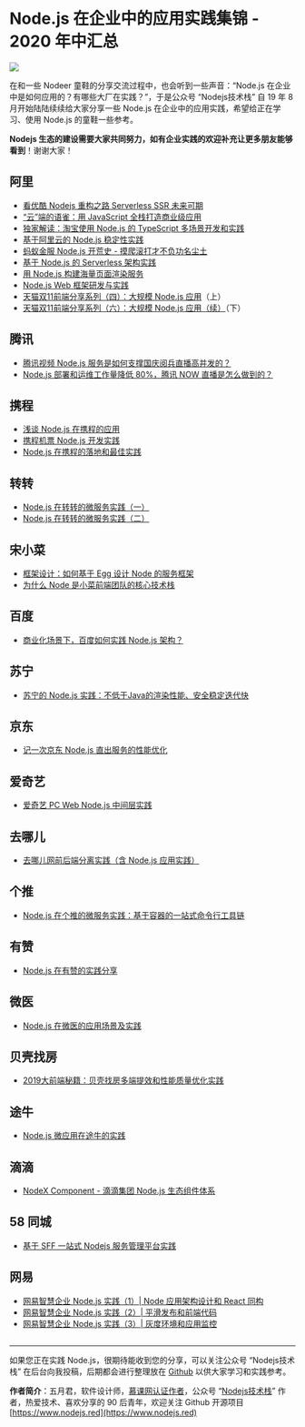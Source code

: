 # Node.js 在企业中的应用实践集锦 - 2020 年中汇总

![](https://img.mukewang.com/5efb49100001bcac09000383.png)

在和一些 Nodeer 童鞋的分享交流过程中，也会听到一些声音：“Node.js 在企业中是如何应用的？有哪些大厂在实践？”，于是公众号 “Nodejs技术栈” 自 19 年 8 月开始陆陆续续给大家分享一些 Node.js 在企业中的应用实践，希望给正在学习、使用 Node.js 的童鞋一些参考。 

**Nodejs 生态的建设需要大家共同努力，如有企业实践的欢迎补充让更多朋友能够看到**！谢谢大家！

## 阿里

* [看优酷 Nodejs 重构之路 Serverless SSR 未来可期](https://mp.weixin.qq.com/s/63Lv9qwsoXocCE3sIhsIPA)
* [“云”端的语雀：用 JavaScript 全栈打造商业级应用](https://zhuanlan.zhihu.com/p/101917567)
* [独家解读：淘宝使用 Node.js 的 TypeScript 多场景开发和实践](https://mp.weixin.qq.com/s/f5xIN9d7s011_gXej84MJw)
* [基于阿里云的 Node.js 稳定性实践](https://mp.weixin.qq.com/s/ghciI1dj9dve6Bsrf8Yj1w)
* [蚂蚁金服 Node.js 开荒史 - 摸爬滚打才不负功名尘土](https://mp.weixin.qq.com/s/wIYlSPSJSK2eHbk48SFQLw)
* [基于 Node.js 的 Serverless 架构实践](https://mp.weixin.qq.com/s/oKcQXj3CWt1Ts_tOtw7QTg)
* [用 Node.js 构建海量页面渲染服务](https://www.yuque.com/preview/yuque/0/2020/pdf/84135/1578575086211-802410a9-a833-47ce-b612-b6f6108285e6.pdf)
* [Node.js Web 框架研发与实践](https://www.yuque.com/preview/yuque/0/2020/pdf/84135/1578577070295-d62924f6-a34c-463f-a6b5-ea657cfd038d.pdf)
* [天猫双11前端分享系列（四）：大规模 Node.js 应用](https://github.com/tmallfe/tmallfe.github.io/issues/28)（上）
* [天猫双11前端分享系列（六）：大规模 Node.js 应用（续）](https://github.com/tmallfe/tmallfe.github.io/issues/30)（下）

## 腾讯

* [腾讯视频 Node.js 服务是如何支撑国庆阅兵直播高并发的？](https://mp.weixin.qq.com/s/7lA2-mCM9GR3BekWH6hB2Q)
* [Node.js 部署和运维工作量降低 80%，腾讯 NOW 直播是怎么做到的？](https://mp.weixin.qq.com/s/GGrb7Oex7SqtwzIKAXSFVg)

## 携程

* [浅谈 Node.js 在携程的应用](https://mp.weixin.qq.com/s/yuK3MvgMlYE5thEx6e8rtQ)
* [携程机票 Node.js 开发实践](https://mp.weixin.qq.com/s/NU7Hm96-cngvUCOF2LOpMA)
* [Node.js 在携程的落地和最佳实践](https://mp.weixin.qq.com/s/ndPlZJWM9pxusGMY8C0eyA)

## 转转

* [Node.js 在转转的微服务实践（一）](https://mp.weixin.qq.com/s/1rjvoOySe-dcxn8fWE8BMQ)
* [Node.js 在转转的微服务实践（二）](https://mp.weixin.qq.com/s/HyoCCOD0SqcGA7Ajt7GWuA)

## 宋小菜

* [框架设计：如何基于 Egg 设计 Node 的服务框架](https://mp.weixin.qq.com/s/HCKWKhnlDwAGo5s797W7jA)
* [为什么 Node 是小菜前端团队的核心技术栈](https://mp.weixin.qq.com/s/j4tAMFzlGQ5O9q768KE9Cg)

## 百度

* [商业化场景下，百度如何实践 Node.js 架构？](https://mp.weixin.qq.com/s/2ZnBR2Ki7VJCLmtVT4oOsw)

## 苏宁

* [苏宁的 Node.js 实践：不低于Java的渲染性能、安全稳定迭代快](https://mp.weixin.qq.com/s/Dr7k1JDE6crJoYU7fmEcTw)

## 京东

* [记一次京东 Node.js 直出服务的性能优化](https://mp.weixin.qq.com/s/jnIqOr-zhybgZbejKLZikg)

## 爱奇艺

* [爱奇艺 PC Web Node.js 中间层实践](https://mp.weixin.qq.com/s/J9cYX8DkZFb6iAJt6E0THQ)

## 去哪儿

* [去哪儿网前后端分离实践（含 Node.js 应用实践）](https://mp.weixin.qq.com/s/osgtwTLJhJJmF0bHFmKgUg)

## 个推

* [Node.js 在个推的微服务实践：基于容器的一站式命令行工具链](https://mp.weixin.qq.com/s/e_w0Q1T1F8yZWHeoUaOTQw)

## 有赞

* [Node.js 在有赞的实践分享](https://mp.weixin.qq.com/s/vTL98USoRyJrcu4ny9r0ZQ)

## 微医

* [Node.js 在微医的应用场景及实践](https://mp.weixin.qq.com/s/OeZyo7MZhadGjKV83LZnhA)

## 贝壳找房

* [2019大前端秘籍：贝壳找房多端提效和性能质量优化实践](https://mp.weixin.qq.com/s/umr-SZXflTy9XQoRRf56Rg)

## 途牛

* [Node.js 微应用在途牛的实践](https://mp.weixin.qq.com/s/TI8VgCpToFQDrITLyac3Rg)

## 滴滴

* [NodeX Component - 滴滴集团 Node.js 生态组件体系](https://mp.weixin.qq.com/s/IsnQCEC8oehDmdmpbXWKwQ)

## 58 同城

* [基于 SFF 一站式 Nodejs 服务管理平台实践](https://mp.weixin.qq.com/s/wfMl-2wFXSpx8QjTckJxCw)

## 网易

* [网易智慧企业 Node.js 实践（1）| Node 应用架构设计和 React 同构](https://zhuanlan.zhihu.com/p/138925672)
* [网易智慧企业 Node.js 实践（2）| 平滑发布和前端代码](https://zhuanlan.zhihu.com/p/142547821)
* [网易智慧企业 Node.js 实践（3）| 灰度环境和应用监控](https://zhuanlan.zhihu.com/p/142551285)

## 

---

如果您正在实践 Node.js，很期待能收到您的分享，可以关注公众号 “Nodejs技术栈” 在后台向我投稿，后期都会进行整理放在 [Github](https://github.com/Q-Angelo/Nodejs-Roadmap/blob/master/docs/nodejs/practice/enterprise.md) 以供大家学习和实践参考。

**作者简介**：五月君，软件设计师，[慕课网认证作者](https://www.imooc.com/u/2667395)，公众号 “[Nodejs技术栈](https://nodejsred.oss-cn-shanghai.aliyuncs.com/node_roadmap_wx.jpg?x-oss-process=style/may)” 作者，热爱技术、喜欢分享的 90 后青年，欢迎关注 Github 开源项目 [https://www.nodejs.red](https://www.nodejs.red)